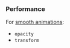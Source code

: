 ### Performance

For [smooth animations](https://developers.google.com/web/fundamentals/design-and-ux/animations/animations-and-performance):
* `opacity`
* `transform`
